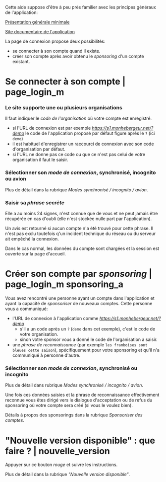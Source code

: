 Cette aide suppose d'être à peu près familier avec les principes généraux de l'application:

<a href="$$/appli/presentation.html" target="_blank">Présentation générale minimale</a>

<a href="$$/index.html" target="_blank">Site documentaire de l'application</a>

La page de connexion propose deux possibilités:
- se connecter à son compte quand il existe.
- créer son compte après avoir obtenu le _sponsoring_ d'un compte existant.

# Se connecter à son compte | page_login_m
### Le site supporte une ou plusieurs organisations
Il faut indiquer le _code de l'organisation_ où votre compte est enregistré.
- si l'URL de connexion est par exemple _https://s1.monhebergeur.net/?demo_ le code de l'application proposé par défaut figure après le `?` (ici `demo`)
- il est habituel d'enregistrer un raccourci de connexion avec son code d'organisation par défaut.
- si l'URL ne donne pas ce code ou que ce n'est pas celui de votre organisation il faut le saisir.

### Sélectionner son _mode de connexion_, synchronisé, incognito ou avion
Plus de détail dans la rubrique _Modes synchronisé / incognito / avion_.

### Saisir sa _phrase secrète_
Elle a au moins 24 signes, n'est connue que de vous et ne peut jamais être récupérée en cas d'oubli (elle n'est stockée nulle part par l'application).

Un avis est retourné si aucun compte n'a été trouvé pour cette phrase. Il n'est pas exclu toutefois q'un incident technique du réseau ou du serveur ait empêché la connexion.

Dans le cas normal, les données du compte sont chargées et la session est ouverte sur la page d'accueil.

# Créer son compte par _sponsoring_ | page_login_m sponsoring_a
Vous avez rencontré une personne ayant un compte dans l'application et ayant la capacité de _sponsoriser_ de nouveaux comptes. Cette personne vous a communiqué:
- l'URL de connexion à l'application comme _https://s1.monhebergeur.net/?demo_ 
  - s'il a un code après un `?` (`demo` dans cet exemple), c'est le code de votre organisation.
  - sinon votre sponsor vous a donné le code de l'organisation a saisir.
- une _phrase de reconnaissance_ (par exemple `les framboises sont bleues cette saison`), spécifiquement pour votre sponsoring et qu'il n'a communiqué à personne d'autre.

### Sélectionner son _mode de connexion_, synchronisé ou incognito
Plus de détail dans rubrique _Modes synchronisé / incognito / avion_.

Une fois ces données saisies et la phrase de reconnaissance effectivement reconnue vous êtes dirigé vers le dialogue d'acceptation ou de refus du sponsoring où votre compte sera créé (si vous le voulez bien).

Détails à propos des sponsorings dans la rubrique _Sponsoriser des comptes_.

# "Nouvelle version disponible" : que faire ? | nouvelle_version
Appuyer sur ce bouton _rouge_ et suivre les instructions.

Plus de détail dans la rubrique _"Nouvelle version disponible"_.
